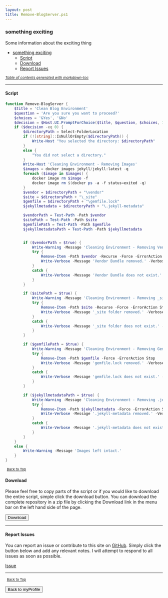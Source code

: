 ```yaml
---
layout: post
title: Remove-BlogServer.ps1
---
```


### something exciting

Some information about the exciting thing

- [something exciting](#something-exciting)
  - [Script](#script)
  - [Download](#download)
  - [Report Issues](#report-issues)

<small><i><a href='http://ecotrust-canada.github.io/markdown-toc/'>Table of contents generated with markdown-toc</a></i></small>

---

#### Script

```powershell
function Remove-BlogServer {
	$title = 'Clean Blog Environment'
	$question = 'Are you sure you want to proceed?'
	$choices = '&Yes', '&No'
	$decision = $Host.UI.PromptForChoice($title, $question, $choices, 1)
	if ($decision -eq 0) {
		$directoryPath = Select-FolderLocation
		if (![string]::IsNullOrEmpty($directoryPath)) {
			Write-Host "You selected the directory: $directoryPath"
		}
		else {
			"You did not select a directory."
		}
		Write-Host 'Cleaning Environment - Removing Images'
		$images = docker images jekyll/jekyll:latest -q
		foreach ($image in $images) {
			docker image rm $image -f
			docker image rm $(docker ps -a -f status=exited -q)
		}
		$vendor = $directoryPath + "\vendor"
		$site = $directoryPath + "\_site"
		$gemfile = $directoryPath + "\gemfile.lock"
		$jekyllmetadata = $directoryPath + "\.jekyll-metadata"

		$vendorPath = Test-Path -Path $vendor
		$sitePath = Test-Path -Path $site
		$gemfilePath = Test-Path -Path $gemfile
		$jekyllmetadataPath = Test-Path -Path $jekyllmetadata


		if ($vendorPath = $true) {
			Write-Warning -Message 'Cleaning Environment - Removing Vendor Bundle'
			try {
				Remove-Item -Path $vendor -Recurse -Force -ErrorAction Stop
				Write-Verbose -Message 'Vendor Bundle removed.' -Verbose
			}
			catch {
				Write-Verbose -Message 'Vendor Bundle does not exist.' -Verbose
			}
		}

		if ($sitePath = $true) {
			Write-Warning -Message 'Cleaning Environment - Removing _site Folder'
			try {
				Remove-Item -Path $site -Recurse -Force -ErrorAction Stop
				Write-Verbose -Message '_site folder removed.' -Verbose
			}
			catch {
				Write-Verbose -Message '_site folder does not exist.' -Verbose
			}
		}

		if ($gemfilePath = $true) {
			Write-Warning -Message 'Cleaning Environment - Removing Gemfile.lock File'
			try {
				Remove-Item -Path $gemfile -Force -ErrorAction Stop
				Write-Verbose -Message 'gemfile.lock removed.' -Verbose
			}
			catch {
				Write-Verbose -Message 'gemfile.lock does not exist.' -Verbose
			}
		}

		if ($jekyllmetadataPath = $true) {
			Write-Warning -Message 'Cleaning Environment - Removing .jekyll-metadata File'
			try {
				Remove-Item -Path $jekyllmetadata -Force -ErrorAction Stop
				Write-Verbose -Message '.jekyll-metadata removed.' -Verbose
			}
			catch {
				Write-Verbose -Message '.jekyll-metadata does not exist.' -Verbose
			}
		}
	}
	else {
		Write-Warning -Message 'Images left intact.'
	}
}
```

<span style="font-size:11px;"><a href="#"><i class="fas fa-caret-up" aria-hidden="true" style="color: white; margin-right:5px;"></i>Back to Top</a></span>

#### Download

Please feel free to copy parts of the script or if you would like to download the entire script, simple click the download button. You can download the complete repository in a zip file by clicking the Download link in the menu bar on the left hand side of the page.

<button class="btn" type="submit" onclick="window.open('http://agamar.domain.leigh-services.com:4000/powershell/functions/myProfile/Remove-BlogServer.ps1')">
    <i class="fa fa-cloud-download-alt">
    </i>
        Download
</button>

---

#### Report Issues

You can report an issue or contribute to this site on <a href="https://github.com/BanterBoy/scripts-blog/issues">GitHub</a>. Simply click the button below and add any relevant notes. I will attempt to respond to all issues as soon as possible.

<!-- Place this tag where you want the button to render. -->

<a class="github-button" href="https://github.com/BanterBoy/scripts-blog/issues/new?title=Remove-BlogServer.ps1&body=There is a problem with this function. Please find details below." data-show-count="true" aria-label="Issue BanterBoy/scripts-blog on GitHub">Issue</a>

---

<span style="font-size:11px;"><a href="#"><i class="fas fa-caret-up" aria-hidden="true" style="color: white; margin-right:5px;"></i>Back to Top</a></span>

<a href="/menu/_pages/myProfile.html">
    <button class="btn">
        <i class='fas fa-reply'>
        </i>
            Back to myProfile
    </button>
</a>

[1]: http://ecotrust-canada.github.io/markdown-toc
[2]: https://github.com/googlearchive/code-prettify
